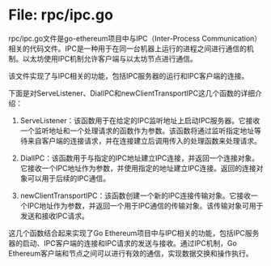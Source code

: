 # File: rpc/ipc.go

rpc/ipc.go文件是go-ethereum项目中与IPC（Inter-Process Communication）相关的代码文件。IPC是一种用于在同一台机器上运行的进程之间进行通信的机制。以太坊使用IPC机制允许客户端与以太坊节点进行通信。

该文件实现了与IPC相关的功能，包括IPC服务器的运行和IPC客户端的连接。

下面是对ServeListener、DialIPC和newClientTransportIPC这几个函数的详细介绍：

1. ServeListener：该函数用于在给定的IPC监听地址上启动IPC服务器。它接收一个监听地址和一个处理请求的函数作为参数。该函数将通过监听指定地址等待来自客户端的连接请求，并在连接建立后调用传入的处理函数来处理请求。

2. DialIPC：该函数用于与指定的IPC地址建立IPC连接，并返回一个连接对象。它接收一个IPC地址作为参数，并使用指定的地址建立IPC连接。返回的连接对象可以用于后续的IPC通信。

3. newClientTransportIPC：该函数创建一个新的IPC连接传输对象。它接收一个IPC地址作为参数，并返回一个用于IPC通信的传输对象。该传输对象可用于发送和接收IPC请求。

这几个函数结合起来实现了Go Ethereum项目中与IPC相关的功能，包括IPC服务器的启动、IPC客户端的连接和IPC请求的发送与接收。通过IPC机制，Go Ethereum客户端和节点之间可以进行有效的通信，实现数据交换和操作执行。

